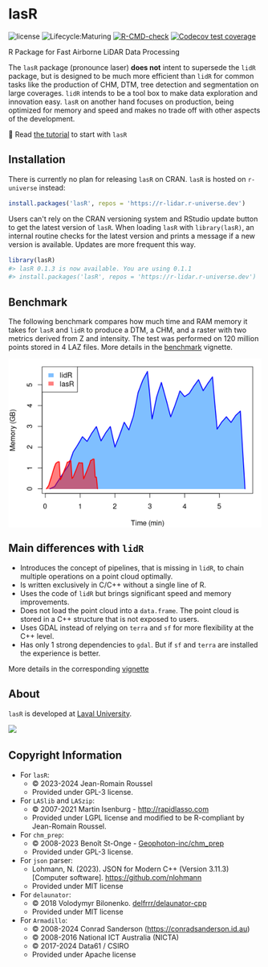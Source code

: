 # lasR

![license](https://img.shields.io/badge/Licence-GPL--3-blue.svg)
![Lifecycle:Maturing](https://img.shields.io/badge/Lifecycle-Maturing-339999)
[![R-CMD-check](https://github.com/r-lidar/lasR/actions/workflows/R-CMD-check.yaml/badge.svg)](https://github.com/r-lidar/lasR/actions/workflows/R-CMD-check.yaml)
[![Codecov test coverage](https://codecov.io/gh/r-lidar/lasR/branch/main/graph/badge.svg)](https://app.codecov.io/gh/r-lidar/lasR?branch=main)

R Package for Fast Airborne LiDAR Data Processing

The `lasR` package (pronounce laser) **does not** intent to supersede the `lidR` package, but is designed to be much more efficient than `lidR` for common tasks like the production of CHM, DTM, tree detection and segmentation on large coverages. `lidR` intends to be a tool box to make data exploration and innovation easy. `lasR` on another hand focuses on production, being optimized for memory and speed and makes no trade off with other aspects of the development.

:book: Read [the tutorial](https://r-lidar.github.io/lasR/articles/tutorial.html) to start with `lasR`

## Installation

There is currently no plan for releasing `lasR` on CRAN. `lasR` is hosted on `r-universe` instead:

```r
install.packages('lasR', repos = 'https://r-lidar.r-universe.dev')
```

Users can't rely on the CRAN versioning system and RStudio update button to get the latest version of `lasR`. When loading `lasR` with `library(lasR)`, an internal routine checks for the latest version and prints a message if a new version is available. Updates are more frequent this way.

```r
library(lasR)
#> lasR 0.1.3 is now available. You are using 0.1.1
#> install.packages('lasR', repos = 'https://r-lidar.r-universe.dev')
```

## Benchmark

The following benchmark compares how much time and RAM memory it takes for `lasR` and `lidR` to produce a DTM, a CHM, and a raster with two metrics derived from Z and intensity. The test was performed on 120 million points stored in 4 LAZ files. More details in the [benchmark](https://r-lidar.github.io/lasR/articles/benchmarks.html) vignette.

<img src="man/figures/readme_benchmark.png" style="display: block; margin: auto;" />

## Main differences with `lidR`

- Introduces the concept of pipelines, that is missing in `lidR`, to chain multiple operations on a point cloud optimally.
- Is written exclusively in C/C++ without a single line of R.
- Uses the code of `lidR` but brings significant speed and memory improvements.
- Does not load the point cloud into a `data.frame`. The point cloud is stored in a C++ structure that is not exposed to users.
- Uses GDAL instead of relying on `terra` and `sf` for more flexibility at the C++ level.
- Has only 1 strong dependencies to `gdal`. But if `sf` and  `terra` are installed the experience is better.

More details in the corresponding [vignette](https://r-lidar.github.io/lasR/articles/why.html#main-differences-between-lasr-and-lidr)

## About

`lasR` is developed at [Laval University](https://www.ulaval.ca/en).

<img src="https://upload.wikimedia.org/wikipedia/fr/b/bf/Universit%C3%A9_Laval_logo_et_texte.svg" width="300">

## Copyright Information

- For `lasR`:
  - © 2023-2024 Jean-Romain Roussel
  - Provided under GPL-3 license.
- For `LASlib` and `LASzip`:
  - © 2007-2021 Martin Isenburg - <http://rapidlasso.com>
  - Provided under LGPL license and modified to be R-compliant by
    Jean-Romain Roussel.
- For `chm_prep`:
  - © 2008-2023 Benoît St-Onge - [Geophoton-inc/chm_prep](https://github.com/Geophoton-inc/chm_prep)
  - Provided under GPL-3 license.
- For `json` parser:
  - Lohmann, N. (2023). JSON for Modern C++ (Version 3.11.3) [Computer software]. https://github.com/nlohmann
  - Provided under MIT license
- For `delaunator`:
  - © 2018 Volodymyr Bilonenko. [delfrrr/delaunator-cpp](https://github.com/delfrrr/delaunator-cpp)
  - Provided under MIT license
- For `Armadillo`:
  - © 2008-2024 Conrad Sanderson (https://conradsanderson.id.au)
  - © 2008-2016 National ICT Australia (NICTA)
  - © 2017-2024 Data61 / CSIRO
  - Provided under Apache license
